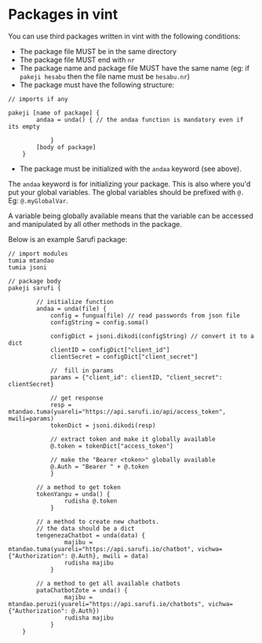 # Packages in vint

You can use third packages written in vint with the following conditions:

- The package file MUST be in the same directory
- The package file MUST end with `nr`
- The package name and package file MUST have the same name (eg: if `pakeji hesabu` then the file name must be `hesabu.nr`)
- The package must have the following structure:
```
// imports if any

pakeji [name of package] {
        andaa = unda() { // the andaa function is mandatory even if its empty

            }
        [body of package]
    }
```
- The package must be initialized with the `andaa` keyword (see above).

The `andaa` keyword is for initializing your package. This is also where you'd put your global variables. The global variables should be prefixed with `@.` Eg: `@.myGlobalVar`.

A variable being globally available means that the variable can be accessed and manipulated by all other methods in the package.


Below is an example Sarufi package:
```
// import modules
tumia mtandao
tumia jsoni

// package body
pakeji sarufi {

        // initialize function
        andaa = unda(file) {
            config = fungua(file) // read passwords from json file
            configString = config.soma()

            configDict = jsoni.dikodi(configString) // convert it to a dict
            clientID = configDict["client_id"]
            clientSecret = configDict["client_secret"]

            //  fill in params
            params = {"client_id": clientID, "client_secret": clientSecret}

            // get response
            resp = mtandao.tuma(yuareli="https://api.sarufi.io/api/access_token", mwili=params)
            tokenDict = jsoni.dikodi(resp)

            // extract token and make it globally available
            @.token = tokenDict["access_token"]

            // make the "Bearer <token>" globally available
            @.Auth = "Bearer " + @.token
            }

        // a method to get token
        tokenYangu = unda() {
                rudisha @.token
            }

        // a method to create new chatbots.
        // the data should be a dict
        tengenezaChatbot = unda(data) {
                majibu = mtandao.tuma(yuareli="https://api.sarufi.io/chatbot", vichwa={"Authorization": @.Auth}, mwili = data)
                rudisha majibu
            }

        // a method to get all available chatbots
        pataChatbotZote = unda() {
                majibu = mtandao.peruzi(yuareli="https://api.sarufi.io/chatbots", vichwa={"Authorization": @.Auth})
                rudisha majibu
            }
    }
```
